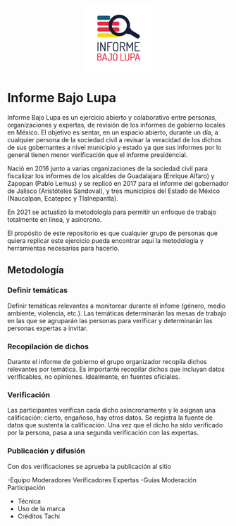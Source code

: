<div style="text-align:center"><img width="150" src="img/logo.png" /></div>

# Informe Bajo Lupa 

Informe Bajo Lupa es un ejercicio abierto y colaborativo entre personas, organizaciones y expertas, de revisión de los informes de gobierno locales en México. El objetivo es sentar, en un espacio abierto, durante un día, a cualquier persona de la sociedad civil a revisar la veracidad de los dichos de sus gobernantes a nivel municipio y estado ya que sus informes por lo general tienen menor verificación que el informe presidencial.

Nació en 2016 junto a varias organizaciones de la sociedad civil para fiscalizar los informes de los alcaldes de Guadalajara (Enrique Alfaro) y Zapopan (Pablo Lemus) y se replicó en 2017 para el informe del gobernador de Jalisco (Aristóteles Sandoval), y tres municipios del Estado de México (Naucalpan, Ecatepec y Tlalnepantla). 

En 2021 se actualizó la metodología para permitir un enfoque de trabajo totalmente en línea, y asíncrono.

El propósito de este repositorio es que cualquier grupo de personas que quiera replicar este ejercicio pueda encontrar aquí la metodología y herramientas necesarias para hacerlo.

## Metodología

### Definir temáticas 
Definir temáticas relevantes a monitorear durante el infome (género, medio ambiente, violencia, etc.). Las temáticas determinarán las mesas de trabajo en las que se agruparán las personas para verificar y determinarán las personas expertas a invitar.

### Recopilación de dichos
Durante el informe de gobierno el grupo organizador recopila dichos relevantes por temática. Es importante recopilar dichos que incluyan datos verificables, no opiniones. Idealmente, en fuentes oficiales.  

### Verificación
Las participantes verifican cada dicho asíncronamente y le asignan una calificación: cierto, engañoso, hay otros datos. Se registra la fuente de datos que sustenta la calificación. Una vez que el dicho ha sido verificado por la persona, pasa a una segunda verificación con las expertas.

### Publicación y difusión
Con dos verificaciones se aprueba la publicación al sitio




-Equipo
  Moderadores
  Verificadores
  Expertas
-Guías
  Moderación
  Participación

- Técnica
- Uso de la marca
- Créditos
Tachi
